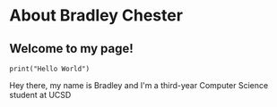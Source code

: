 # About Bradley Chester
## Welcome to my page!

```
print("Hello World")
```

Hey there, my name is Bradley and I'm a third-year Computer Science student at UCSD 